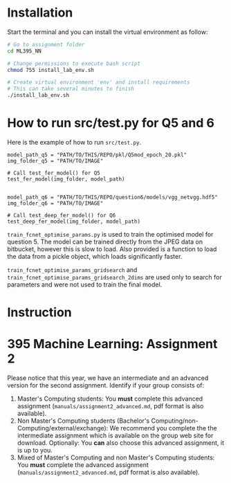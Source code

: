 # Installation

Start the terminal and you can install the virtual environment as follow:

```bash
# Go to assignment folder
cd ML395_NN

# Change permissions to execute bash script
chmod 755 install_lab_env.sh

# Create virtual environment 'env' and install requirements
# This can take several minutes to finish
./install_lab_env.sh
```

# How to run src/test.py for Q5 and 6

Here is the example of how to run `src/test.py`.

```
model_path_q5 = "PATH/TO/THIS/REPO/pkl/Q5mod_epoch_20.pkl"
img_folder_q5 = "PATH/TO/IMAGE"

# Call test_fer_model() for Q5
test_fer_model(img_folder, model_path)


model_path_q6 = "PATH/TO/THIS/REPO/question6/models/vgg_netvgg.hdf5"
img_folder_q6 = "PATH/TO/IMAGE"

# Call test_deep_fer_model() for Q6
test_deep_fer_model(img_folder, model_path)
```

`train_fcnet_optimise_params.py` is used to train the optimised model for question 5. The model can be trained directly from the JPEG data on bitbucket, however this is slow to load. Also provided is a function to load the data from a pickle object, which loads significantly faster.

`train_fcnet_optimise_params_gridsearch` and `train_fcnet_optimise_params_gridsearch_2dims` are used only to search for parameters and were not used to train the final model.

# Instruction

395 Machine Learning: Assignment 2
=====================================

Please notice that this year, we have an intermediate and an advanced version
for the second assignment. Identify if your group consists of:

1. Master's Computing students: You **must** complete this advanced assignment
(`manuals/assignment2_advanced.md`, pdf format is also available).
2. Non Master's Computing students
(Bachelor's Computing/non-Computing/external/exchange): We recommend you
complete the the intermediate assignment which is available on the group web
site for download. Optionally: You **can** also choose this advanced assignment,
 it is up to you.
3. Mixed of Master's Computing and non Master's Computing students: You
 **must** complete the advanced assignment (`manuals/assignment2_advanced.md`,
 pdf format is also available).
